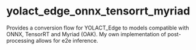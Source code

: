 # yolact_edge_onnx_tensorrt_myriad
Provides a conversion flow for YOLACT_Edge to models compatible with ONNX, TensorRT and Myriad (OAK). My own implementation of post-processing allows for e2e inference.
